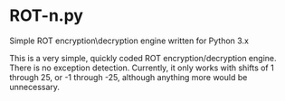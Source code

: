 # ROT-n.py
Simple ROT encryption\decryption engine written for Python 3.x

This is a very simple, quickly coded ROT encryption/decryption engine. 
There is no exception detection. Currently, it only works with shifts of 1 through 25, or -1 through -25, although anything more would be unnecessary.  

